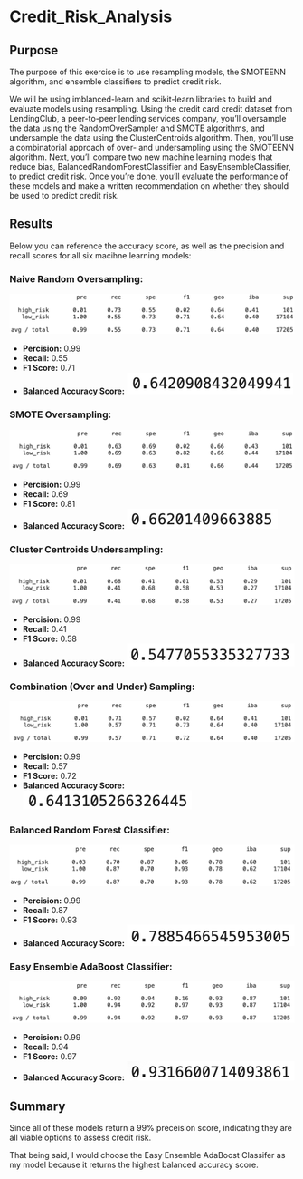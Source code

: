 # Credit_Risk_Analysis

## Purpose
The purpose of this exercise is to use resampling models, the SMOTEENN algorithm, and ensemble classifiers to predict credit risk.

We will be using imblanced-learn and scikit-learn libraries to build and evaluate models using resampling. Using the credit card credit dataset from LendingClub, a peer-to-peer lending services company, you’ll oversample the data using the RandomOverSampler and SMOTE algorithms, and undersample the data using the ClusterCentroids algorithm. Then, you’ll use a combinatorial approach of over- and undersampling using the SMOTEENN algorithm. Next, you’ll compare two new machine learning models that reduce bias, BalancedRandomForestClassifier and EasyEnsembleClassifier, to predict credit risk. Once you’re done, you’ll evaluate the performance of these models and make a written recommendation on whether they should be used to predict credit risk.

## Results
Below you can reference the accuracy score, as well as the precision and recall scores for all six macihne learning models:

### Naive Random Oversampling:
![](resources/screenshots/naive_random_oversampling_report.png)
- **Percision:** 0.99
- **Recall:** 0.55
- **F1 Score:** 0.71
- **Balanced Accuracy Score:**
![](resources/screenshots/naive_random_oversampling_accuracy.png)

### SMOTE Oversampling:
![](resources/screenshots/smote_oversampling_report.png)
- **Percision:** 0.99
- **Recall:** 0.69
- **F1 Score:** 0.81
- **Balanced Accuracy Score:**
![](resources/screenshots/smote_oversampling_accuracy.png)

### Cluster Centroids Undersampling:
![](resources/screenshots/clustercentroids_resampler_report.png)
- **Percision:** 0.99
- **Recall:** 0.41
- **F1 Score:** 0.58
- **Balanced Accuracy Score:**
![](resources/screenshots/clustercentroids_resampler_accuracy.png)

### Combination (Over and Under) Sampling:
![](resources/screenshots/over_under_report.png)
- **Percision:** 0.99
- **Recall:** 0.57
- **F1 Score:** 0.72
- **Balanced Accuracy Score:**
![](resources/screenshots/over_under_accuracy.png)

### Balanced Random Forest Classifier:
![](resources/screenshots/balanced_forest_report.png)
- **Percision:** 0.99
- **Recall:** 0.87
- **F1 Score:** 0.93
- **Balanced Accuracy Score:**
![](resources/screenshots/balanced_forest_accuracy.png)

### Easy Ensemble AdaBoost Classifier:
![](resources/screenshots/easy_ensemble_adaboost_report.png)
- **Percision:** 0.99
- **Recall:** 0.94
- **F1 Score:** 0.97
- **Balanced Accuracy Score:**
![](resources/screenshots/easy_ensemble_adaboost_accuracy.png)

## Summary
Since all of these models return a 99% preceision score, indicating they are all viable options to assess credit risk.

That being said, I would choose the Easy Ensemble AdaBoost Classifer as my model because it returns the highest balanced accuracy score.